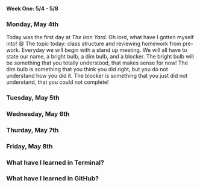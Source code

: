 #### Week One: 5/4 - 5/8

### Monday, May 4th

Today was the first day at _The Iron Yard_. Oh lord, what have I gotten myself into! :smile: The topic today: class structure and reviewing homework from pre-work. Everyday we will begin with a stand up meeting. We will all have to state our name, a bright bulb, a dim bulb, and a blocker. The bright bulb will be something that you totally understood, that makes sense for now! The dim bulb is something that you think you did right, but you do not understand how you did it. The blocker is something that you just did not understand, that you could not complete!

### Tuesday, May 5th

### Wednesday, May 6th

### Thurday, May 7th

### Friday, May 8th

### What have I learned in Terminal?

### What have I learned in GitHub?
